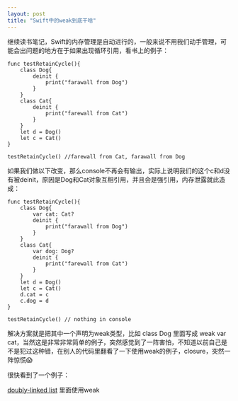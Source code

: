 ```yaml
---
layout: post
title: "Swift中的weak到底干啥"
---
```


继续读书笔记，Swift的内存管理是自动进行的，一般来说不用我们动手管理，可能会出问题的地方在于如果出现循环引用，看书上的例子：

```
func testRetainCycle(){
    class Dog{
        deinit {
            print("farawall from Dog")
        }
    }
    class Cat{
        deinit {
            print("farewall from Cat")
        }
    }
    let d = Dog()
    let c = Cat()
}

testRetainCycle() //farewall from Cat, farawall from Dog
```

如果我们做以下改变，那么console不再会有输出，实际上说明我们的这个c和d没有被deinit，原因是Dog和Cat对象互相引用，并且会是强引用，内存泄露就此造成：

```
func testRetainCycle(){
    class Dog{
        var cat: Cat?
        deinit {
            print("farawall from Dog")
        }
    }
    class Cat{
        var dog: Dog?
        deinit {
            print("farewall from Cat")
        }
    }
    let d = Dog()
    let c = Cat()
    d.cat = c
    c.dog = d
}

testRetainCycle() // nothing in console
```

解决方案就是把其中一个声明为weak类型，比如 class Dog 里面写成 weak var cat，当然这是非常非常简单的例子，突然感觉到了一阵害怕，不知道以前自己是不是犯过这种错，在别人的代码里翻看了一下使用weak的例子，closure，突然一阵惊慌😱

很快看到了一个例子：

[doubly-linked list](https://github.com/raywenderlich/swift-algorithm-club/tree/master/Linked%20List) 里面使用weak